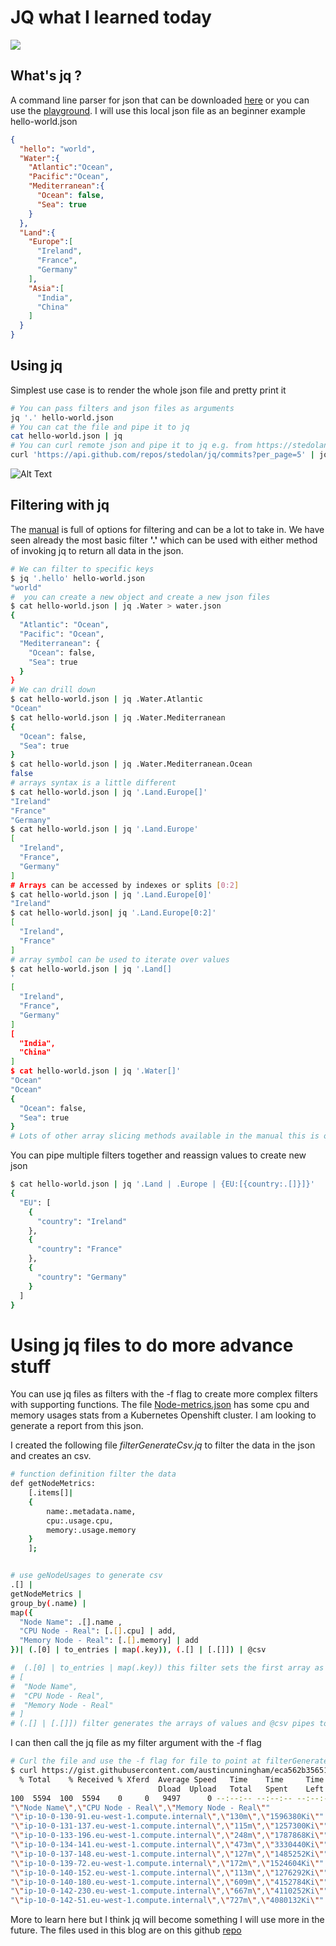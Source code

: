 
# JQ what I learned today

![](https://dev-to-uploads.s3.amazonaws.com/i/nntejen2pmrcn1iu1r0k.png)

## What's jq ?
A command line parser for json that can be downloaded [here](https://stedolan.github.io/jq/download/) or you can use the [playground](https://jqplay.org/). I will use this local json file as an beginner example hello-world.json
```json
{
  "hello": "world",
  "Water":{
    "Atlantic":"Ocean",
    "Pacific":"Ocean",
    "Mediterranean":{
      "Ocean": false,
      "Sea": true
    }
  },
  "Land":{
    "Europe":[
      "Ireland",
      "France",
      "Germany"
    ],
    "Asia":[
      "India",
      "China"
    ]
  }
}
```
## Using jq
Simplest use case is to render the whole json file and pretty print it
```bash
# You can pass filters and json files as arguments
jq '.' hello-world.json
# You can cat the file and pipe it to jq
cat hello-world.json | jq
# You can curl remote json and pipe it to jq e.g. from https://stedolan.github.io/jq/tutorial/
curl 'https://api.github.com/repos/stedolan/jq/commits?per_page=5' | jq '.'
```

![Alt Text](https://dev-to-uploads.s3.amazonaws.com/i/uavyatp5vhw1f08q0cfa.png)

## Filtering with jq
The [manual](https://stedolan.github.io/jq/manual/) is full of options for filtering and can be a lot to take in. We have seen already the most basic filter **'.'** which can be used with either method of invoking jq to return all data in the json.
```bash
# We can filter to specific keys
$ jq '.hello' hello-world.json                                               
"world"
#  you can create a new object and create a new json files
$ cat hello-world.json | jq .Water > water.json
{
  "Atlantic": "Ocean",
  "Pacific": "Ocean",
  "Mediterranean": {
    "Ocean": false,
    "Sea": true
  }
}
# We can drill down
$ cat hello-world.json | jq .Water.Atlantic
"Ocean"
$ cat hello-world.json | jq .Water.Mediterranean
{
  "Ocean": false,
  "Sea": true
}
$ cat hello-world.json | jq .Water.Mediterranean.Ocean
false
# arrays syntax is a little different
$ cat hello-world.json | jq '.Land.Europe[]'
"Ireland"
"France"
"Germany"
$ cat hello-world.json | jq '.Land.Europe'  
[
  "Ireland",
  "France",
  "Germany"
]
# Arrays can be accessed by indexes or splits [0:2]
$ cat hello-world.json | jq '.Land.Europe[0]'
"Ireland"
$ cat hello-world.json| jq '.Land.Europe[0:2]'
[
  "Ireland",
  "France"
]
# array symbol can be used to iterate over values
$ cat hello-world.json | jq '.Land[]
'
[
  "Ireland",
  "France",
  "Germany"
]
[
  "India",
  "China"
]
$ cat hello-world.json | jq '.Water[]'
"Ocean"
"Ocean"
{
  "Ocean": false,
  "Sea": true
}
# Lots of other array slicing methods available in the manual this is only scratching the surface
```
You can pipe multiple filters together and reassign values to create new json
```bash
$ cat hello-world.json | jq '.Land | .Europe | {EU:[{country:.[]}]}'
{
  "EU": [
    {
      "country": "Ireland"
    },
    {
      "country": "France"
    },
    {
      "country": "Germany"
    }
  ]
}

```
# Using jq files to do more advance stuff
You can use jq files as filters with the -f flag to create more complex filters with supporting functions. The file [Node-metrics.json](https://gist.github.com/austincunningham/eca562b35651b9a6dd214d0023c19cdf) has some cpu and memory usages stats from a Kubernetes Openshift cluster. I am looking to generate a report from this json.

I created the following file *filterGenerateCsv.jq* to filter the data in the json and creates an csv.
```bash
# function definition filter the data
def getNodeMetrics:
    [.items[]|
    {
        name:.metadata.name,
        cpu:.usage.cpu, 
        memory:.usage.memory
    }
    ];


# use geNodeUsages to generate csv
.[] |
getNodeMetrics |
group_by(.name) |
map({
  "Node Name": .[].name ,
  "CPU Node - Real": [.[].cpu] | add, 
  "Memory Node - Real": [.[].memory] | add
})| (.[0] | to_entries | map(.key)), (.[] | [.[]]) | @csv

#  (.[0] | to_entries | map(.key)) this filter sets the first array as follows
# [
#  "Node Name",
#  "CPU Node - Real",
#  "Memory Node - Real"
# ]
# (.[] | [.[]]) filter generates the arrays of values and @csv pipes to csv format
```
I can then call the jq file as my filter argument with the -f flag

```bash
# Curl the file and use the -f flag for file to point at filterGenerateCsv.jq
$ curl https://gist.githubusercontent.com/austincunningham/eca562b35651b9a6dd214d0023c19cdf/raw | jq -f filterGenerateCsv.jq 
  % Total    % Received % Xferd  Average Speed   Time    Time     Time  Current
                                 Dload  Upload   Total   Spent    Left  Speed
100  5594  100  5594    0     0   9497      0 --:--:-- --:--:-- --:--:--  9481
"\"Node Name\",\"CPU Node - Real\",\"Memory Node - Real\""
"\"ip-10-0-130-91.eu-west-1.compute.internal\",\"130m\",\"1596380Ki\""
"\"ip-10-0-131-137.eu-west-1.compute.internal\",\"115m\",\"1257300Ki\""
"\"ip-10-0-133-196.eu-west-1.compute.internal\",\"248m\",\"1787868Ki\""
"\"ip-10-0-134-141.eu-west-1.compute.internal\",\"473m\",\"3330440Ki\""
"\"ip-10-0-137-148.eu-west-1.compute.internal\",\"127m\",\"1485252Ki\""
"\"ip-10-0-139-72.eu-west-1.compute.internal\",\"172m\",\"1524604Ki\""
"\"ip-10-0-140-152.eu-west-1.compute.internal\",\"113m\",\"1276292Ki\""
"\"ip-10-0-140-180.eu-west-1.compute.internal\",\"609m\",\"4152784Ki\""
"\"ip-10-0-142-230.eu-west-1.compute.internal\",\"667m\",\"4110252Ki\""
"\"ip-10-0-142-51.eu-west-1.compute.internal\",\"727m\",\"4080132Ki\""

```
More to learn here but I think jq will become something I will use more in the future. The files used in this blog are on this github [repo](https://github.com/austincunningham/jq-what-i-learned-today)
